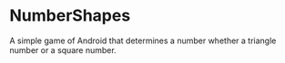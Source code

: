 # NumberShapes
A simple game of Android that determines a number whether a triangle number or a square number.

